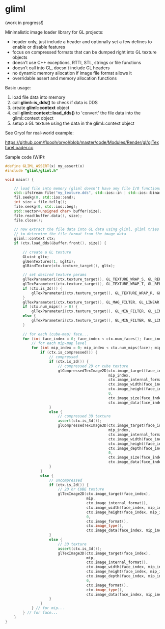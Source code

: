 gliml
=====

(work in progress!)

Minimalistic image loader library for GL projects:

- header only, just include a header and optionally set a few defines to enable or disable features
- focus on compressed formats that can be dumped right into GL texture objects
- doesn't use C++ exceptions, RTTI, STL, strings or file functions
- doesn't call into GL, doesn't include GL headers
- no dynamic memory allocation if image file format allows it
- overridable assert and memory allocation functions


Basic usage:

1. load file data into memory
2. call **gliml::is_dds()** to check if data is DDS
2. create **gliml::context** object 
3. call **gliml::context::load_dds()** to 'convert' the file data into the gliml::context object
4. setup a GL texture using the data in the gliml::context object

See Oryol for real-world example:

https://github.com/floooh/oryol/blob/master/code/Modules/Render/gl/glTextureLoader.cc

Sample code (WIP):

```cpp
#define GLIML_ASSERT(x) my_assert(x)
#include "gliml/gliml.h"

void main() {

    // load file into memory (gliml doesn't have any file I/O functions)
    std::ifstream file("my_texture.dds", std::ios::in | std::ios::binary);
    fil.seekg(0, std::ios::end);
    int size = file.tellg();
    file.seekg(0, std::ios::beg);
    std::vector<unsigned char> buffer(size);
    file.read(buffer.data(), size);
    file.close();
    
    // now extract the file data into GL data using gliml, gliml tries
    // to determine the file format from the image data
    gliml::context ctx;
    if (ctx.load_dds(&buffer.front(), size)) {
        
        // create a GL texture
        GLuint gltx;
        glGenTextures(1, &gltx);
        glBindTexture(ctx.texture_target(), gltx);

        // set desired texture params
        glTexParameteri(ctx.texture_target(), GL_TEXTURE_WRAP_S, GL_REPEAT);
        glTexParameteri(ctx.texture_target(), GL_TEXTURE_WRAP_T, GL_REPEAT);
        if (ctx.is_3d()) {
            glTexParameteri(ctx.texture_target(), GL_TEXTURE_WRAP_R, GL_REPEAT);
        }
        glTexParameteri(ctx.texture_target(), GL_MAG_FILTER, GL_LINEAR);
        if (ctx.num_mips() > 0) {
            glTexParameteri(ctx.texture_target(), GL_MIN_FILTER, GL_LINEAR_MIPMAP_LINEAR);
        else {
            glTexParameteri(ctx.texture_target(), GL_MIN_FILTER, GL_LINEAR);
        }
  
        // for each (cube-map) face...
        for (int face_index = 0; face_index < ctx.num_faces(); face_index++) {
            // for each mip-map level
            for (int mip_index = 0; mip_index < ctx.num_mips(face); mip_index++) {
                if (ctx.is_compressed()) {
                    // compressed
                    if (ctx.is_2d()) {
                        // compressed 2D or cube texture
                        glCompressedTexImage2D(ctx.image_target(face_index),
                                               mip_index,
                                               ctx.image_internal_format(),
                                               ctx.image_width(face_index, mip_index),
                                               ctx.image_height(face_index, mip_index),
                                               0,
                                               ctx.image_size(face_index, mip_index),
                                               ctx.image_data(face_index, mip_index));
                    }
                    else {
                        // compressed 3D texture
                        assert(ctx.is_3d());
                        glCompressedTexImage3D(ctx.image_target(face_index),
                                               mip_index,
                                               ctx.image_internal_format(),
                                               ctx.image_width(face_index, mip_index),
                                               ctx.image_height(face_index, mip_index),
                                               ctx.image_depth(face_index, mip_index),
                                               0,
                                               ctx.image_size(face_index, mip_index),
                                               ctx.image_data(face_index, mip_index));
                    }
                }
                else {
                    // uncompressed
                    if (ctx.is_2d()) {
                        // 2D or CUBE texture
                        glTexImage2D(ctx.image_target(face_index),
                                     mip,
                                     ctx.image_internal_format(),
                                     ctx.image_width(face_index, mip_index),
                                     ctx.image_height(face_index, mip_index),
                                     0,
                                     ctx.image_format(),
                                     ctx.image_type(),
                                     ctx.image_data(face_index, mip_index));
                    }
                    else {
                        // 3D texture
                        assert(ctx.is_3d());
                        glTexImage3D(ctx.image_target(face_index),
                                     mip,
                                     ctx.image_internal_format(),
                                     ctx.image_width(face_index, mip_index),
                                     ctx.image_height(face_index, mip_index),
                                     ctx.image_depth(face_index, mip_index),
                                     0,
                                     ctx.image_format(),
                                     ctx.image_type(),
                                     ctx.image_data(face_index, mip_index));
                    }
                }
            } // for mip...
        } // for face...
    }
}
```
